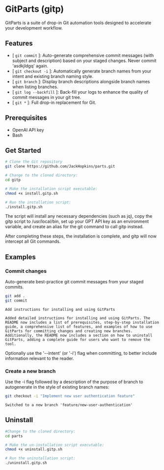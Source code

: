 # GitParts (gitp)

GitParts is a suite of drop-in Git automation tools designed to accelerate your development workflow.

## Features
- [ `git commit` ]: Auto-generate comprehensive commit messages (with subject and description) based on your staged changes. Never commit 'asdkjldgq' again.
- [ `git checkout -i` ]: Automatically generate branch names from your intent and existing branch naming style.
- [ `git branch` ]: Display branch descriptions alongside branch names when listing branches.
- [ `git log --backfill` ]: Back-fill your logs to enhance the quality of commit messages in your git tree.
- [ `git *` ]: Full drop-in replacement for Git.

## Prerequisites
- OpenAI API key
- Bash

## Get Started

```bash
# Clone the Git repository
git clone https://github.com/JackHopkins/parts.git

# Change to the cloned directory:
cd gitp

# Make the installation script executable:
chmod +x install.gitp.sh

# Run the installation script:
./install.gitp.sh
```

The script will install any necessary dependencies (such as jq), copy the gitp script to /usr/local/bin, set up your GPT API key as an environment variable, and create an alias for the git command to call gitp instead.

After completing these steps, the installation is complete, and gitp will now intercept all Git commands.

## Examples

### Commit changes

Auto-generate best-practice git commit messages from your staged commits.
```bash
git add .
git commit
```

```stdout
Add instructions for installing and using GitParts

Added detailed instructions for installing and using GitParts. The README now includes a list of prerequisites, step-by-step installation guide, a comprehensive list of features, and examples of how to use GitParts for committing changes and creating new branches. Additionally, the README now includes a section on how to uninstall GitParts, adding a complete guide for users who want to remove the tool.
```

Optionally use the '--intent' (or '-i') flag when committing, to better include information relevant to the reader.

### Create a new branch
Use the -i flag followed by a description of the purpose of branch to autogenerate in the style of existing branch names:

```bash
git checkout -i "Implement new user authentication feature"
```

```stdout
Switched to a new branch 'feature/new-user-authentication'
```


## Uninstall

```bash
#Change to the cloned directory:
cd parts

# Make the un-installation script executable:
chmod +x uninstall.gitp.sh

# Run the uninstallation script:
./uninstall.gitp.sh
```
